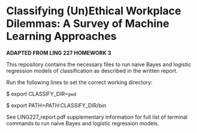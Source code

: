 # Classifying (Un)Ethical Workplace Dilemmas: A Survey of Machine Learning Approaches

**ADAPTED FROM LING 227 HOMEWORK 3**

This repository contains the necessary files to run naive Bayes and logistic regression models of classification as described in the written report.

Run the following lines to set the correct working directory:

$ export CLASSIFY_DIR=`pwd`

$ export PATH=$PATH:$CLASSIFY_DIR/bin

See LING227_report.pdf supplementary information for full list of terminal commands to run naive Bayes and logistic regression models.

